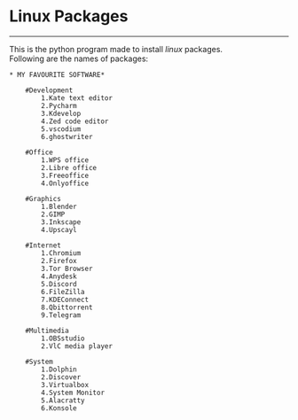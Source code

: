 # Linux Packages
***
This is the python program made to install *linux* packages.<br>Following are the names of packages:
	
	* MY FAVOURITE SOFTWARE*

    	#Development
    	    1.Kate text editor
    	    2.Pycharm
    	    3.Kdevelop
    	    4.Zed code editor
    	    5.vscodium
    	    6.ghostwriter	
    
    	#Office
    	    1.WPS office
    	    2.Libre office
    	    3.Freeoffice
    	    4.Onlyoffice
    	
    	#Graphics
    	    1.Blender
    	    2.GIMP
    	    3.Inkscape
    	    4.Upscayl
    	
    	#Internet
    	    1.Chromium
    	    2.Firefox
    	    3.Tor Browser
    	    4.Anydesk
    	    5.Discord
    	    6.FileZilla
    	    7.KDEConnect
    	    8.Qbittorrent
    	    9.Telegram
    	
    	#Multimedia
    	    1.OBSstudio
    	    2.VlC media player
    	
    	#System
    	    1.Dolphin
    	    2.Discover
    	    3.Virtualbox
    	    4.System Monitor
    	    5.Alacratty
    	    6.Konsole

